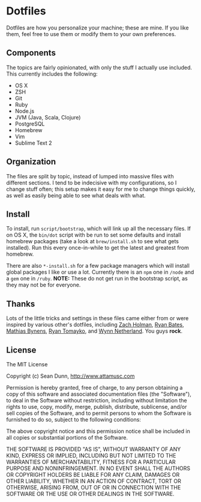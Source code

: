 # Dotfiles

Dotfiles are how you personalize your machine; these are mine. If you like them, feel free to use them or modify them to your own preferences.

## Components

The topics are fairly opinionated, with only the stuff I actually use included. This currently includes the following:

* OS X
* ZSH
* Git
* Ruby
* Node.js
* JVM (Java, Scala, Clojure)
* PostgreSQL
* Homebrew
* Vim
* Sublime Text 2

## Organization

The files are split by topic, instead of lumped into massive files with different sections. I tend to be indecisive with my configurations, so I change stuff often; this setup makes it easy for me to change things quickly, as well as easily being able to see what deals with what.

## Install

To install, run `script/bootstrap`, which will link up all the necessary files. If on OS X, the `bin/dot` script with be run to set some defaults and install homebrew packages (take a look at `brew/install.sh` to see what gets installed). Run this every once-in-while to get the latest and greatest from homebrew.

There are also <code>\*-install.sh</code> for a few package managers which will install global packages I like or use a lot. Currently there is an `npm` one in `/node` and a `gem` one in `/ruby`. **NOTE:** These do not get run in the bootstrap script, as they may not be for everyone.
## Thanks

Lots of the little tricks and settings in these files came either from or were inspired by various other's dotfiles, including [Zach Holman](https://github.com/holman/dotfiles), [Ryan Bates](https://github.com/ryanb/dotfiles), [Mathias Bynens](https://github.com/mathiasbynens/dotfiles), [Ryan Tomayko](https://github.com/rtomayko/dotfiles), and [Wynn Netherland](https://github.com/pengwynn/dotfiles). You guys **rock**.

## License

The MIT License

Copyright (c) Sean Dunn, http://www.attamusc.com

Permission is hereby granted, free of charge, to any person obtaining a copy
of this software and associated documentation files (the "Software"), to deal
in the Software without restriction, including without limitation the rights
to use, copy, modify, merge, publish, distribute, sublicense, and/or sell
copies of the Software, and to permit persons to whom the Software is
furnished to do so, subject to the following conditions:

The above copyright notice and this permission notice shall be included in
all copies or substantial portions of the Software.

THE SOFTWARE IS PROVIDED "AS IS", WITHOUT WARRANTY OF ANY KIND, EXPRESS OR
IMPLIED, INCLUDING BUT NOT LIMITED TO THE WARRANTIES OF MERCHANTABILITY,
FITNESS FOR A PARTICULAR PURPOSE AND NONINFRINGEMENT. IN NO EVENT SHALL THE
AUTHORS OR COPYRIGHT HOLDERS BE LIABLE FOR ANY CLAIM, DAMAGES OR OTHER
LIABILITY, WHETHER IN AN ACTION OF CONTRACT, TORT OR OTHERWISE, ARISING FROM,
OUT OF OR IN CONNECTION WITH THE SOFTWARE OR THE USE OR OTHER DEALINGS IN
THE SOFTWARE.

